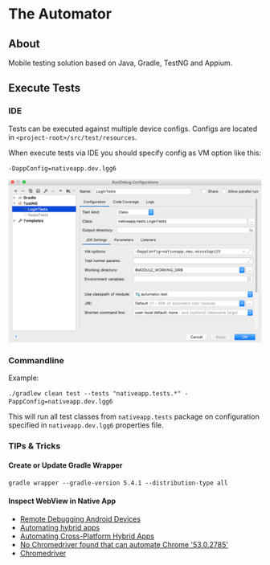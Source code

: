 # The Automator

## About

Mobile testing solution based on Java, Gradle, TestNG and Appium.

## Execute Tests

### IDE

Tests can be executed against multiple device configs.
Configs are located in `<project-root>/src/test/resources`.

When execute tests via IDE you should specify config as VM option like this:
```
-DappConfig=nativeapp.dev.lgg6
```
![IDE Settings](docs/ide.png "IDE Settings")

### Commandline

Example:
```
./gradlew clean test --tests "nativeapp.tests.*" -PappConfig=nativeapp.dev.lgg6
```
This will run all test classes from `nativeapp.tests` package on configuration specified in `nativeapp.dev.lgg6` properties file.

### TIPs & Tricks

#### Create or Update Gradle Wrapper

```
gradle wrapper --gradle-version 5.4.1 --distribution-type all
```

#### Inspect WebView in Native App

- [Remote Debugging Android Devices](https://developers.google.com/web/tools/chrome-devtools/remote-debugging/?utm_source=dcc&utm_medium=redirect&utm_campaign=2016q3)
- [Automating hybrid apps](http://appium.io/docs/en/writing-running-appium/web/hybrid/)
- [Automating Cross-Platform Hybrid Apps](https://appiumpro.com/editions/17)
- [No Chromedriver found that can automate Chrome '53.0.2785'](https://stackoverflow.com/questions/52023111/no-chromedriver-found-that-can-automate-chrome-53-0-2785)
- [Chromedriver](https://appium.io/docs/en/writing-running-appium/web/chromedriver/)
